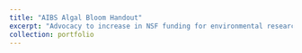 ```yaml
---
title: "AIBS Algal Bloom Handout"
excerpt: "Advocacy to increase in NSF funding for environmental research and conservation"
collection: portfolio
---
```


<object data="/files/AIBS_handout.pdf" width="1500" height="2000" type='application/pdf'></object>
